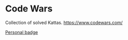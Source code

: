 # Code Wars
Collection of solved Kattas. https://www.codewars.com/

[Personal badge](https://www.codewars.com/users/raiesbo/badges/micro)